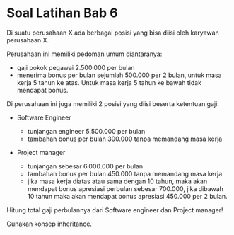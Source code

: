 # Soal Latihan Bab 6

Di suatu perusahaan X ada berbagai posisi yang bisa diisi oleh karyawan perusahaan X.
 
Perusahaan ini memiliki pedoman umum diantaranya:
- gaji pokok pegawai 2.500.000 per bulan
- menerima bonus per bulan sejumlah 500.000 per 2 bulan, untuk masa kerja 5 tahun ke atas. Untuk masa kerja 5 tahun ke bawah tidak mendapat bonus.
 
Di perusahaan ini juga memiliki 2 posisi yang diisi beserta ketentuan gaji:
 
- Software Engineer
    - tunjangan engineer 5.500.000 per bulan
    - tambahan bonus per bulan 300.000 tanpa memandang masa kerja
 
- Project manager
    - tunjangan sebesar 6.000.000 per bulan
    - tambahan bonus per bulan 450.000 tanpa memandang masa kerja
    - jika masa kerja diatas atau sama dengan 10 tahun, maka akan mendapat bonus apresiasi perbulan sebesar 700.000, jika dibawah 10 tahun maka akan mendapat bonus apresiasi 450.000 per 2 bulan.
 
Hitung total gaji perbulannya dari Software engineer dan Project manager!

Gunakan konsep inheritance.